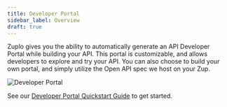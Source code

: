 ```yaml
---
title: Developer Portal
sidebar_label: Overview
draft: true
---
```


Zuplo gives you the ability to automatically generate an API Developer Portal while building your API. This portal is customizable, and allows developers to explore and try your API. You can also choose to build your own portal, and simply utilize the Open API spec we host on your Zup.

![Developer Portal](../../static/media/developer-portal/overview/developer-portal.png)

See our [Developer Portal Quickstart Guide](/docs/quickstarts/instant-developer-portal) to get started.
